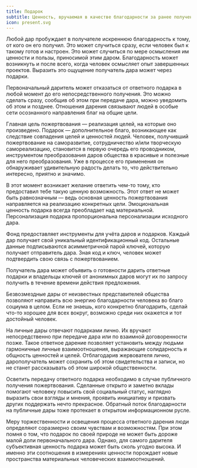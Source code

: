 ```yaml
---
title: Подарок
subtitle: Ценность, вручаемая в качестве благодарности за ранее полученный дар или любую другую поддержку.
icon: present.svg
---
```


Любой дар пробуждает в получателе искреннюю благодарность к тому, от кого он его получил. Это может случиться сразу, если человек был к такому готов и настроен. Это может случиться по мере осмысления им ценности и пользы, приносимой этим даром. Благодарность может возникнуть и после всего, когда человек осмысляет опыт завершенных проектов. Выразить это ощущение получатель дара может через подарки.

Первоначальный даритель может отказаться от ответного подарка в любой момент до его непосредственного получения. Это можно сделать сразу, сообщив об этом при передаче дара, можно уведомить об этом и позднее. Отношения дарения связывают людей в особые сети осознанного направления благ на общие цели.

Главная цель пожертвования — реализация целей, на которые оно произведено. Подарок — дополнительное благо, возникающее как следствие совпадения целей и ценностей людей. Человек, получивший пожертвование на саморазвитие, сотрудничество и/или творческую самореализацию, становится в первую очередь его проводником, инструментом преобразования даров общества в красивые и полезные для него преобразования. Уже в процессе его применения он обнаруживает удивительную радость делать то, что действительно интересно, приятно и значимо.

В этот момент возникает желание ответить чем-то тому, кто предоставил тебе такую ценную возможность. Этот ответ не может быть равнозначным — ведь основная ценность пожертвования направляется на реализацию конкретных цели. Эмоциональная ценность подарка всегда преобладает над материальной. Персонализация подарка пропорциональна персонализации исходного дара.

Фонд предоставляет инструменты для учёта даров и подарков. Каждый дар получает свой уникальный идентификационный код. Остальные данные подписываются асимметричной парой ключей, которую получает отправитель дара. Зная код и ключ, человек может подтвердить свою связь с пожертвованием.

Получатель дара может объявить о готовности дарить ответные подарки и владельцы ключей от анонимных даров могут их по запросу получить в течение времени действия предложения.

Безвозмездные дары от неизвестных представителей общества позволяют направить всю энергию благодарности человека во благо социума в целом. Если не знаешь, кого конкретно благодарить, сделай что-то хорошее для всех вокруг, возможно среди них окажется и тот достойный человек.

На личные дары отвечают подарками лично. Их вручают непосредственно при передаче дара или по взаимной договоренности позже. Такое ответное дарение позволяет установить между людьми гармоничные личные взаимоотношения, выражающие солидарность и общность ценностей и целей. Отблагодарив жервователя лично, дарополучатель может сохранить об этом свидетельства и записи, но не станет рассказывать об этом широкой общественности.

Осветить передачу ответного подарка необходимо в случае публичного получения пожертвования. Сделанные открыто и заметно вклады помогают человеку повысить свой социальный статус, наглядно выразить свои взгляды и мнения, проявить инициативу и призвать других поддержать нечто прекрасное. Обратный поток благодарности на публичные дары тоже протекает в открытом информационном русле.

Меру торжественности и освещения процесса ответного дарения люди определяют соразмерно своим чувствам и возможностям. При этом помня о том, что подарок по своей природе не может быть дороже малой доли первоначального дара. Однако, для самого дарителя субъективная ценность подарка может быть сколь угодно высока. И именно эти соотношения в измерениях ценности порождает новые пространства материальных человеческих взаимоотношений.
